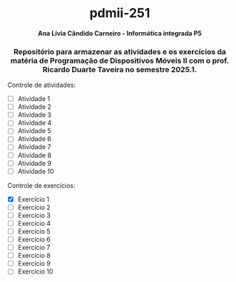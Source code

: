 <h1 align="center"> pdmii-251 </h1>
<h4 align="center"> Ana Lívia Cândido Carneiro - Informática integrada P5 </h4>
<h3 align="center"> Repositório para armazenar as atividades e os exercícios da matéria de Programação de Dispositivos Móveis II com o prof. Ricardo Duarte Taveira no semestre 2025.1.</h3>

Controle de atividades:
- [ ] Atividade 1
- [ ] Atividade 2
- [ ] Atividade 3
- [ ] Atividade 4
- [ ] Atividade 5
- [ ] Atividade 6
- [ ] Atividade 7
- [ ] Atividade 8
- [ ] Atividade 9
- [ ] Atividade 10

Controle de exercícios:
- [X] Exercício 1
- [ ] Exercício 2
- [ ] Exercício 3
- [ ] Exercício 4
- [ ] Exercício 5
- [ ] Exercício 6
- [ ] Exercício 7
- [ ] Exercício 8
- [ ] Exercício 9
- [ ] Exercício 10
